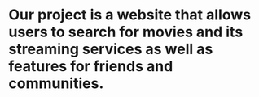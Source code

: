 # Our project is a website that allows users to search for movies and its streaming services as well as features for friends and communities.

